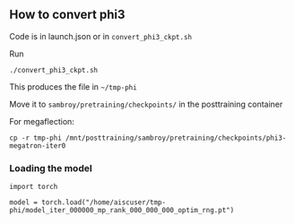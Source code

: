 ## How to convert phi3
Code is in launch.json
 or in `convert_phi3_ckpt.sh`

Run 
```
./convert_phi3_ckpt.sh
```

This produces the file in `~/tmp-phi`

Move it to `sambroy/pretraining/checkpoints/` in the posttraining container 

For megaflection:
```
cp -r tmp-phi /mnt/posttraining/sambroy/pretraining/checkpoints/phi3-megatron-iter0
```

### Loading the model
```
import torch

model = torch.load("/home/aiscuser/tmp-phi/model_iter_000000_mp_rank_000_000_000_optim_rng.pt")
```